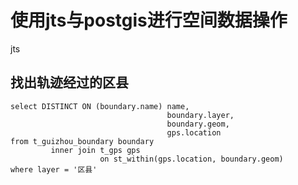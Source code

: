 # 使用jts与postgis进行空间数据操作

jts

## 找出轨迹经过的区县

```postgresql
select DISTINCT ON (boundary.name) name,
                                   boundary.layer,
                                   boundary.geom,
                                   gps.location
from t_guizhou_boundary boundary
         inner join t_gps gps
                    on st_within(gps.location, boundary.geom)
where layer = '区县'
```